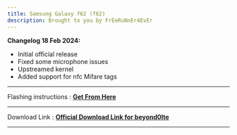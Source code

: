 ```yaml
---
title: Samsung Galaxy f62 (f62) 
description: Brought to you by FrEeRuNnEr4EvEr
---
```


<b>Changelog 18 Feb 2024:</b>
- Initial official release
- Fixed some microphone issues
- Upstreamed kernel
- Added support for nfc Mifare tags

----
Flashing instructions : [**Get From Here**](https://github.com/Matrixx-Devices/Matrixx-Devices.github.io/blob/main/samsung/f62_inst.md)

----
Download Link : [**Official Download Link for beyond0lte**](https://sourceforge.net/projects/projectmatrixx/files/Android-14/f62/)

----

